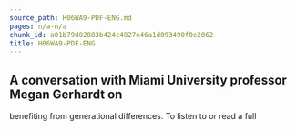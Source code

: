 ```yaml
---
source_path: H06WA9-PDF-ENG.md
pages: n/a-n/a
chunk_id: a01b79d82883b424c4827e46a1d093490f0e2062
title: H06WA9-PDF-ENG
---
```

## A conversation with Miami University professor Megan Gerhardt on

benefiting from generational differences. To listen to or read a full
